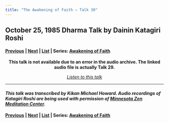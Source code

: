 ```yaml
---
title: "The Awakening of Faith – Talk 30"
---
```

## October 25, 1985 Dharma Talk by Dainin Katagiri Roshi

#### [Previous](1985-10-18-Awakening-of-Faith-Talk-29) | [Next](1986-02-22-Significance-of-Ordination) | [List](list#1985) | Series: [Awakening of Faith](awakening-of-faith)

<p align="center"><b>This talk is not available due to an error in the audio archive. The linked audio file is actually Talk 29.</b></p>

<p align="center" style="font-style: italic">
<a href="https://www.mnzencenter.org/the-dainin-katagiri-audio-archive/the-awakening-of-faith1517367" target="_blank">Listen to this talk</a>
</p>

---

#### *This talk was transcribed by Kikan Michael Howard. Audio recordings of Katagiri Roshi are being used with permission of [Minnesota Zen Meditation Center](https://www.mnzencenter.org/katagiri-project.html).*

#### [Previous](1985-10-18-Awakening-of-Faith-Talk-29) | [Next](1986-02-22-Significance-of-Ordination) | [List](list#1985) | Series: [Awakening of Faith](awakening-of-faith)
